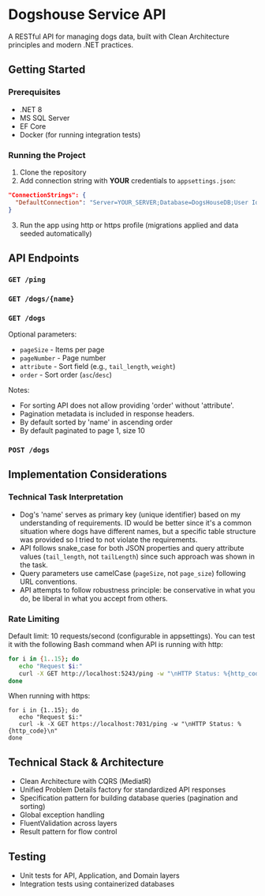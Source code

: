 # Dogshouse Service API

A RESTful API for managing dogs data, built with Clean Architecture principles and modern .NET practices.

## Getting Started

### Prerequisites
- .NET 8
- MS SQL Server
- EF Core
- Docker (for running integration tests)

### Running the Project
1. Clone the repository
2. Add connection string with **YOUR** credentials to `appsettings.json`:
  ```json
  "ConnectionStrings": {
    "DefaultConnection": "Server=YOUR_SERVER;Database=DogsHouseDB;User Id=YOUR_USERNAME;Password=YOUR_PASSWORD;TrustServerCertificate=True"
  }
```
3. Run the app using http or https profile (migrations applied and data seeded automatically)


## API Endpoints

### `GET /ping`

### `GET /dogs/{name}`

### `GET /dogs`

Optional parameters:
- `pageSize` - Items per page
- `pageNumber` - Page number
- `attribute` - Sort field (e.g., `tail_length`, `weight`)
- `order` - Sort order (`asc`/`desc`)

Notes:
- For sorting API does not allow providing 'order' without 'attribute'.
- Pagination metadata is included in response headers.
- By default sorted by 'name' in ascending order
- By default paginated to page 1, size 10

### `POST /dogs`

## Implementation Considerations

### Technical Task Interpretation
- Dog's 'name' serves as primary key (unique identifier) based on my understanding of requirements. ID would be better since it's a common situation where dogs have different names, but a specific table structure was provided so I tried to not violate the requirements.
- API follows snake_case for both JSON properties and query attribute values (`tail_length`, not `tailLength`) since such approach was shown in the task.
- Query parameters use camelCase (`pageSize`, not `page_size`) following URL conventions.
- API attempts to follow robustness principle: be conservative in what you do, be liberal in what you accept from others.

### Rate Limiting
Default limit: 10 requests/second (configurable in appsettings). You can test it with the following Bash command when API is running with http:
```bash
for i in {1..15}; do
   echo "Request $i:"
   curl -X GET http://localhost:5243/ping -w "\nHTTP Status: %{http_code}\n"
done
```
When running with https:
```
for i in {1..15}; do
   echo "Request $i:"
   curl -k -X GET https://localhost:7031/ping -w "\nHTTP Status: %{http_code}\n"
done
```

## Technical Stack & Architecture

- Clean Architecture with CQRS (MediatR)
- Unified Problem Details factory for standardized API responses
- Specification pattern for building database queries (pagination and sorting)
- Global exception handling
- FluentValidation across layers
- Result pattern for flow control

## Testing

- Unit tests for API, Application, and Domain layers
- Integration tests using containerized databases
